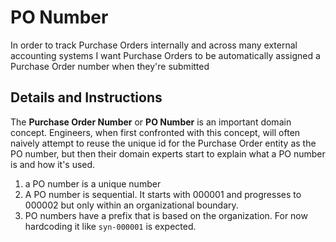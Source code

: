 # PO Number

In order to track Purchase Orders internally and across many external accounting systems
I want Purchase Orders to be automatically assigned a Purchase Order number when they're submitted

## Details and Instructions

The **Purchase Order Number** or **PO Number** is an important domain concept. Engineers, when first confronted with this concept, will often naively attempt to reuse the unique id for the Purchase Order entity as the PO number, but then their domain experts start to explain what a PO number is and how it's used.

1. a PO number is a unique number
1. A PO number is sequential. It starts with 000001 and progresses to 000002
   but only within an organizational boundary.
1. PO numbers have a prefix that is based on the organization. For now hardcoding it like `syn-000001` is expected.
